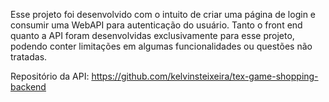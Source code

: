 Esse projeto foi desenvolvido com o intuito de criar uma página de login e consumir uma WebAPI para autenticação do usuário. Tanto o front end quanto a API foram desenvolvidas exclusivamente para esse projeto, podendo conter limitações em algumas funcionalidades ou questões não tratadas.

Repositório da API: https://github.com/kelvinsteixeira/tex-game-shopping-backend
